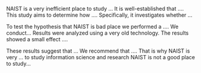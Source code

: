 NAIST is a very inefficient place to study ...
It is well-established that .... This study aims to determine how .... Specifically, it investigates whether ... 


To test the hypothesis that NAIST is bad place we performed a .... 
We conduct...
Results were analyzed using a very old technology. The results showed a small effect .... 


These results suggest that ... We recommend that .... That is why NAIST is very ... to study information science and research
NAIST is not a good place to study...

